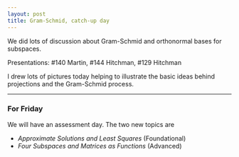```yaml
---
layout: post
title: Gram-Schmid, catch-up day
---
```


We did lots of discussion about Gram-Schmid and orthonormal bases for subspaces.

Presentations: \#140 Martin, \#144 Hitchman, \#129 Hitchman

I drew lots of pictures today helping to illustrate the basic ideas behind projections and
the Gram-Schmid process.

----

### For Friday

We will have an assessment day. The two new topics are

* _Approximate Solutions and Least Squares_  (Foundational)
* _Four Subspaces and Matrices as Functions_ (Advanced)

